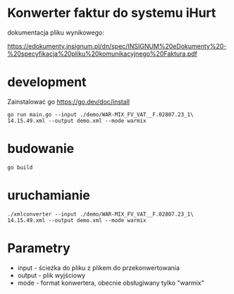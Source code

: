 # Konwerter faktur do systemu iHurt
dokumentacja pliku wynikowego:

https://edokumenty.insignum.pl/dn/spec/INSIGNUM%20eDokumenty%20-%20specyfikacja%20pliku%20komunikacyjnego%20Faktura.pdf

# development

Zainstalować go https://go.dev/doc/install
```
go run main.go --input ./demo/WAR-MIX_FV_VAT__F.02807.23_1\ 14.15.49.xml --output demo.xml --mode warmix
```

# budowanie
```
go build
```

# uruchamianie

```
./xmlconverter --input ./demo/WAR-MIX_FV_VAT__F.02807.23_1\ 14.15.49.xml --output demo.xml --mode warmix
```

# Parametry
 * input - ścieżka do pliku z plikem do przekonwertowania
 * output - plik wyjściowy
 * mode - format konwertera, obecnie obsługiwany tylko "warmix"
